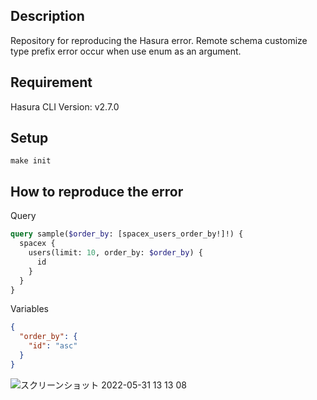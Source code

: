 ## Description
Repository for reproducing the Hasura error.
Remote schema customize type prefix error occur when use enum as an argument.

## Requirement

Hasura CLI Version: v2.7.0

## Setup

```
make init
```

## How to reproduce the error

Query
```graphql
query sample($order_by: [spacex_users_order_by!]!) {
  spacex {
    users(limit: 10, order_by: $order_by) {
      id
    }
  }
}
```

Variables
```json
{
  "order_by": {
    "id": "asc"
  }
}
```

![スクリーンショット 2022-05-31 13 13 08](https://user-images.githubusercontent.com/74339461/171091412-e023e8f9-665d-40ec-9083-bab14c7382a1.png)



